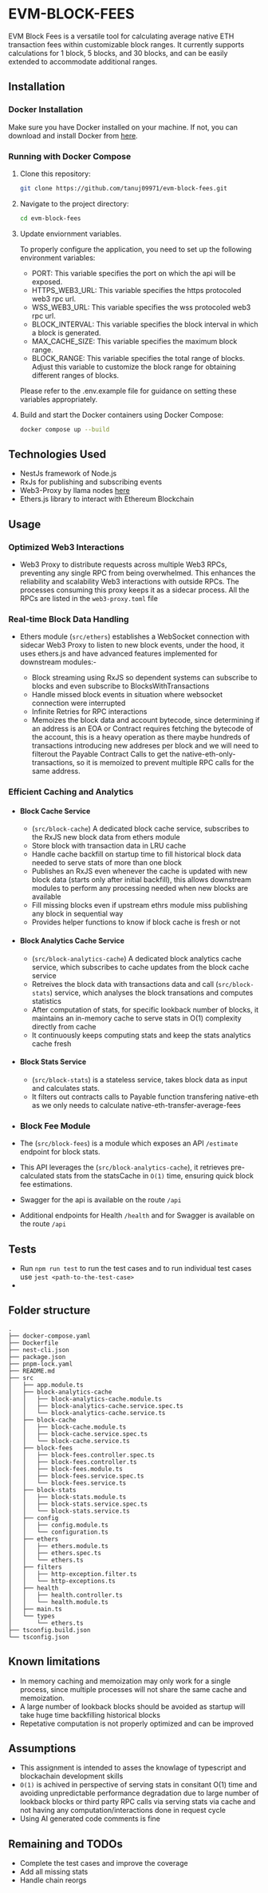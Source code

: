 # EVM-BLOCK-FEES

EVM Block Fees is a versatile tool for calculating average native ETH transaction fees within customizable block ranges. It currently supports calculations for 1 block, 5 blocks, and 30 blocks, and can be easily extended to accommodate additional ranges.

## Installation

### Docker Installation

Make sure you have Docker installed on your machine. If not, you can download and install Docker from [here](https://docs.docker.com/get-docker/).

### Running with Docker Compose

1. Clone this repository:

   ```bash
   git clone https://github.com/tanuj09971/evm-block-fees.git
   ```

2. Navigate to the project directory:

   ```bash
   cd evm-block-fees
   ```

3. Update enviornment variables.

   To properly configure the application, you need to set up the following environment variables:

   - PORT: This variable specifies the port on which the api will be exposed.
   - HTTPS_WEB3_URL: This variable specifies the https protocoled web3 rpc url.
   - WSS_WEB3_URL: This variable specifies the wss protocoled web3 rpc url.
   - BLOCK_INTERVAL: This variable specifies the block interval in which a block is generated.
   - MAX_CACHE_SIZE: This variable specifies the maximum block range.
   - BLOCK_RANGE: This variable specifies the total range of blocks. Adjust this variable to customize the block range for obtaining different ranges of blocks.

   Please refer to the .env.example file for guidance on setting these variables appropriately.

4. Build and start the Docker containers using Docker Compose:

   ```bash
   docker compose up --build
   ```

## Technologies Used

- NestJs framework of Node.js
- RxJs for publishing and subscribing events
- Web3-Proxy by llama nodes [here]('https://github.com/llamanodes/web3-proxy')
- Ethers.js library to interact with Ethereum Blockchain

## Usage

### Optimized Web3 Interactions

- Web3 Proxy to distribute requests across multiple Web3 RPCs, preventing any single RPC from being overwhelmed. This enhances the reliability and scalability Web3 interactions with outside RPCs. The processes consuming this proxy keeps it as a sidecar process. All the RPCs are listed in the `web3-proxy.toml` file

### Real-time Block Data Handling

- Ethers module (`src/ethers`) establishes a WebSocket connection with sidecar Web3 Proxy to listen to new block events, under the hood, it uses ethers.js and have advanced features implemented for downstream modules:-

  - Block streaming using RxJS so dependent systems can subscribe to blocks and even subscribe to BlocksWithTransactions
  - Handle missed block events in situation where websocket connection were interrupted
  - Infinite Retries for RPC interactions
  - Memoizes the block data and account bytecode, since determining if an address is an EOA or Contract requires fetching the bytecode of the account, this is a heavy operation as there maybe hundreds of transactions introducing new addreses per block and we will need to filterout the Payable Contract Calls to get the native-eth-only-transactions, so it is memoized to prevent multiple RPC calls for the same address.

### Efficient Caching and Analytics

- #### Block Cache Service

  - (`src/block-cache`) A dedicated block cache service, subscribes to the RxJS new block data from ethers module
  - Store block with transaction data in LRU cache
  - Handle cache backfill on startup time to fill historical block data needed to serve stats of more than one block
  - Publishes an RxJS even whenever the cache is updated with new block data (starts only after initial backfill), this allows downstream modules to perform any processing needed when new blocks are available
  - Fill missing blocks even if upstream ethrs module miss publishing any block in sequential way
  - Provides helper functions to know if block cache is fresh or not

- #### Block Analytics Cache Service

  - (`src/block-analytics-cache`) A dedicated block analytics cache service, which subscribes to cache updates from the block cache service
  - Retreives the block data with transactions data and call (`src/block-stats`) service, which analyses the block transations and computes statistics
  - After computation of stats, for specific lookback number of blocks, it maintains an in-memory cache to serve stats in O(1) complexity directly from cache
  - It continuously keeps computing stats and keep the stats analytics cache fresh

- #### Block Stats Service

  - (`src/block-stats`) is a stateless service, takes block data as input and calculates stats.
  - It filters out contracts calls to Payable function transfering native-eth as we only needs to calculate native-eth-transfer-average-fees 

- ### Block Fee Module

- The (`src/block-fees`) is a module which exposes an API `/estimate` endpoint for block stats.
- This API leverages the (`src/block-analytics-cache`), it retrieves pre-calculated stats from the statsCache in `O(1)` time, ensuring quick block fee estimations.
- Swagger for the api is available on the route `/api`
- Additional endpoints for Health `/health` and for Swagger is available on the route `/api`

## Tests

- Run `npm run test` to run the test cases and to run individual test cases use `jest <path-to-the-test-case>`
-

## Folder structure

```
.
├── docker-compose.yaml
├── Dockerfile
├── nest-cli.json
├── package.json
├── pnpm-lock.yaml
├── README.md
├── src
│   ├── app.module.ts
│   ├── block-analytics-cache
│   │   ├── block-analytics-cache.module.ts
│   │   ├── block-analytics-cache.service.spec.ts
│   │   └── block-analytics-cache.service.ts
│   ├── block-cache
│   │   ├── block-cache.module.ts
│   │   ├── block-cache.service.spec.ts
│   │   └── block-cache.service.ts
│   ├── block-fees
│   │   ├── block-fees.controller.spec.ts
│   │   ├── block-fees.controller.ts
│   │   ├── block-fees.module.ts
│   │   ├── block-fees.service.spec.ts
│   │   └── block-fees.service.ts
│   ├── block-stats
│   │   ├── block-stats.module.ts
│   │   ├── block-stats.service.spec.ts
│   │   └── block-stats.service.ts
│   ├── config
│   │   ├── config.module.ts
│   │   └── configuration.ts
│   ├── ethers
│   │   ├── ethers.module.ts
│   │   ├── ethers.spec.ts
│   │   └── ethers.ts
│   ├── filters
│   │   ├── http-exception.filter.ts
│   │   └── http-exceptions.ts
│   ├── health
│   │   ├── health.controller.ts
│   │   └── health.module.ts
│   ├── main.ts
│   └── types
│       └── ethers.ts
├── tsconfig.build.json
└── tsconfig.json
```

## Known limitations
  - In memory caching and memoization may only work for a single process, since multiple processes will not share the same cache and memoization.
  - A large number of lookback blocks should be avoided as startup will take huge time backfilling historical blocks
  - Repetative computation is not properly optimized and can be improved


## Assumptions
  - This assignment is intended to asses the knowlage of typescript and blockachain development skills
  - `O(1)` is achived in perspective of serving stats in consitant O(1) time and avoiding unpredictable performance degradation due to large number of lookback blocks or third party RPC calls via serving stats via cache and not having any computation/interactions done in request cycle 
  - Using AI generated code comments is fine

## Remaining and TODOs
  - Complete the test cases and improve the coverage
  - Add all missing stats
  - Handle chain reorgs